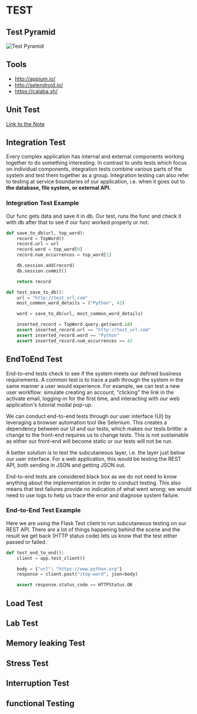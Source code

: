 # TEST

## Test Pyramid

![Test Pyramid](https://res.cloudinary.com/practicaldev/image/fetch/s--tjTcgZaD--/c_limit%2Cf_auto%2Cfl_progressive%2Cq_auto%2Cw_880/https://alysivji.github.io/images/30-39/test_pyramid.png)

## Tools

- http://appium.io/
- http://selendroid.io/
- https://calaba.sh/

## Unit Test

[Link to the Note](./unit-test.md)

## Integration Test

Every complex application has internal and external components working together to do something interesting. In contrast to units tests which focus on individual components, integration tests combine various parts of the system and test them together as a group. Integration testing can also refer to testing at service boundaries of our application, i.e. when it goes out to **the database, file system, or external API.**

### Integration Test Example

Our func gets data and save it in db. Our test, runs the func and check it with db after that to see if our func worked properly or not.

```py
def save_to_db(url, top_word):
    record = TopWord()
    record.url = url
    record.word = top_word[0]
    record.num_occurrences = top_word[1]

    db.session.add(record)
    db.session.commit()

    return record

def test_save_to_db():
    url = "http://test_url.com"
    most_common_word_details = ("Python", 42)

    word = save_to_db(url, most_common_word_details)

    inserted_record = TopWord.query.get(word.id)
    assert inserted_record.url == "http://test_url.com"
    assert inserted_record.word == "Python"
    assert inserted_record.num_occurrences == 42
```

## EndToEnd Test

End-to-end tests check to see if the system meets our defined business requirements. A common test is to trace a path through the system in the same manner a user would experience. For example, we can test a new user workflow: simulate creating an account, "clicking" the link in the activate email, logging-in for the first time, and interacting with our web application's tutorial modal pop-up.

We can conduct end-to-end tests through our user interface (UI) by leveraging a browser automation tool like Selenium. This creates a dependency between our UI and our tests, which makes our tests brittle: a change to the front-end requires us to change tests. This is not sustainable as either our front-end will become static or our tests will not be run.

A better solution is to test the subcutaneous layer, i.e. the layer just below our user interface. For a web application, this would be testing the REST API, both sending in JSON and getting JSON out.

End-to-end tests are considered black box as we do not need to know anything about the implementation in order to conduct testing. This also means that test failures provide no indication of what went wrong; we would need to use logs to help us trace the error and diagnose system failure.

### End-to-End Test Example

Here we are using the Flask Test client to run subcutaneous testing on our REST API. There are a lot of things happening behind the scene and the result we get back (HTTP status code) lets us know that the test either passed or failed.

```py
def test_end_to_end():
    client = app.test_client()

    body = {"url": "https://www.python.org"}
    response = client.post("/top-word", json=body)

    assert response.status_code == HTTPStatus.OK
```

## Load Test

## Lab Test

## Memory leaking Test

## Stress Test

## Interruption Test

## functional Testing

```

```
